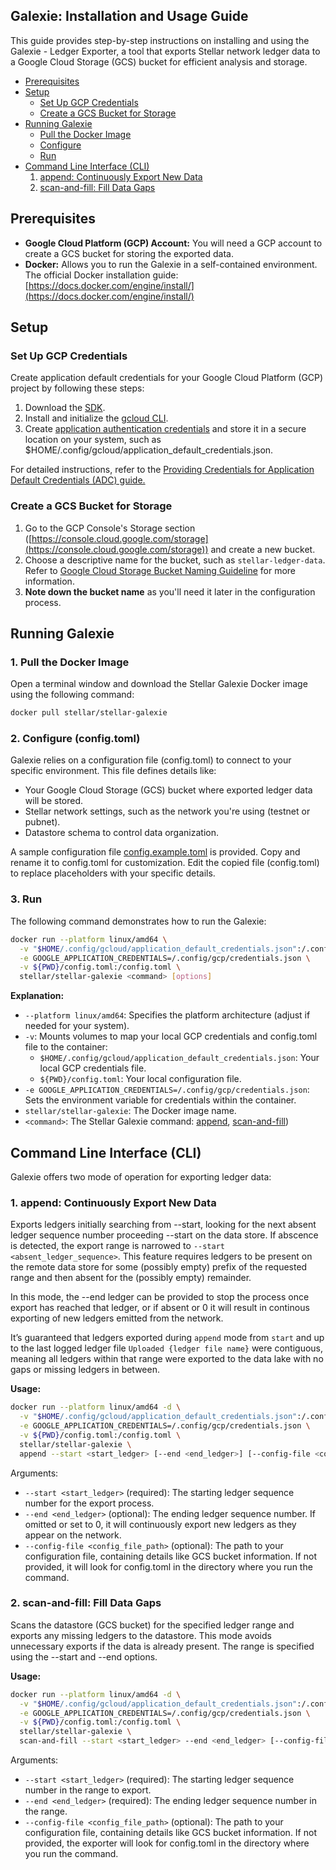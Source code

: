## Galexie: Installation and Usage Guide

This guide provides step-by-step instructions on installing and using the Galexie - Ledger Exporter, a tool that exports Stellar network ledger data to a Google Cloud Storage (GCS) bucket for efficient analysis and storage.

* [Prerequisites](#prerequisites)
* [Setup](#setup)
  * [Set Up GCP Credentials](#set-up-gcp-credentials)
  * [Create a GCS Bucket for Storage](#create-a-gcs-bucket-for-storage)
* [Running Galexie](#running-galexie)
  * [Pull the Docker Image](#1-pull-the-docker-image)
  * [Configure](#2-configure-configtoml)
  * [Run](#3-run)
* [Command Line Interface (CLI)](#command-line-interface-cli)
  1. [append: Continuously Export New Data](#1-append-continuously-export-new-data)
  2. [scan-and-fill: Fill Data Gaps](#2-scan-and-fill-fill-data-gaps)

## Prerequisites

* **Google Cloud Platform (GCP) Account:**  You will need a GCP account to create a GCS bucket for storing the exported data.
* **Docker:** Allows you to run the Galexie in a self-contained environment. The official Docker installation guide: [https://docs.docker.com/engine/install/](https://docs.docker.com/engine/install/)

## Setup

### Set Up GCP Credentials

Create application default credentials for your Google Cloud Platform (GCP) project by following these steps:
1. Download the [SDK](https://cloud.google.com/sdk/docs/install).
2. Install and initialize the [gcloud CLI](https://cloud.google.com/sdk/docs/initializing).
3. Create [application authentication credentials](https://cloud.google.com/docs/authentication/provide-credentials-adc#google-idp) and store it in a secure location on your system, such as $HOME/.config/gcloud/application_default_credentials.json.

For detailed instructions, refer to the [Providing Credentials for Application Default Credentials (ADC) guide.](https://cloud.google.com/docs/authentication/provide-credentials-adc)

### Create a GCS Bucket for Storage

1. Go to the GCP Console's Storage section ([https://console.cloud.google.com/storage](https://console.cloud.google.com/storage)) and create a new bucket.
2. Choose a descriptive name for the bucket, such as `stellar-ledger-data`. Refer to [Google Cloud Storage Bucket Naming Guideline](https://cloud.google.com/storage/docs/buckets#naming) for more information.
3. **Note down the bucket name** as you'll need it later in the configuration process.


## Running Galexie

### 1. Pull the Docker Image

Open a terminal window and download the Stellar Galexie Docker image using the following command:

```bash
docker pull stellar/stellar-galexie
```

### 2. Configure (config.toml)
Galexie relies on a configuration file (config.toml) to connect to your specific environment. This file defines details like:
- Your Google Cloud Storage (GCS) bucket where exported ledger data will be stored.
- Stellar network settings, such as the network you're using (testnet or pubnet).
- Datastore schema to control data organization.

A sample configuration file [config.example.toml](config.example.toml) is provided. Copy and rename it to config.toml for customization. Edit the copied file (config.toml) to replace placeholders with your specific details.

### 3. Run

The following command demonstrates how to run the Galexie:

```bash
docker run --platform linux/amd64 \
  -v "$HOME/.config/gcloud/application_default_credentials.json":/.config/gcp/credentials.json:ro \
  -e GOOGLE_APPLICATION_CREDENTIALS=/.config/gcp/credentials.json \
  -v ${PWD}/config.toml:/config.toml \
  stellar/stellar-galexie <command> [options]
```

**Explanation:**

* `--platform linux/amd64`: Specifies the platform architecture (adjust if needed for your system).
* `-v`: Mounts volumes to map your local GCP credentials and config.toml file to the container:
  * `$HOME/.config/gcloud/application_default_credentials.json`: Your local GCP credentials file.
  * `${PWD}/config.toml`: Your local configuration file.
* `-e GOOGLE_APPLICATION_CREDENTIALS=/.config/gcp/credentials.json`: Sets the environment variable for credentials within the container.
* `stellar/stellar-galexie`: The Docker image name.
* `<command>`: The Stellar Galexie command: [append](#1-append-continuously-export-new-data), [scan-and-fill](#2-scan-and-fill-fill-data-gaps))

## Command Line Interface (CLI)

Galexie offers two mode of operation for exporting ledger data:

### 1. append: Continuously Export New Data


Exports ledgers initially searching from --start, looking for the next absent ledger sequence number proceeding --start on the data store. If abscence is detected, the export range is narrowed to `--start <absent_ledger_sequence>`. 
This feature requires ledgers to be present on the remote data store for some (possibly empty) prefix of the requested range and then absent for the (possibly empty) remainder. 

In this mode, the --end ledger can be provided to stop the process once export has reached that ledger, or if absent or 0 it will result in continous exporting of new ledgers emitted from the network. 

It’s guaranteed that ledgers exported during `append` mode from `start` and up to the last logged ledger file `Uploaded {ledger file name}` were contiguous, meaning all ledgers within that range were exported to the data lake with no gaps or missing ledgers in between.


**Usage:**

```bash
docker run --platform linux/amd64 -d \
  -v "$HOME/.config/gcloud/application_default_credentials.json":/.config/gcp/credentials.json:ro \
  -e GOOGLE_APPLICATION_CREDENTIALS=/.config/gcp/credentials.json \
  -v ${PWD}/config.toml:/config.toml \
  stellar/stellar-galexie \
  append --start <start_ledger> [--end <end_ledger>] [--config-file <config_file>]
```

Arguments:
- `--start <start_ledger>` (required): The starting ledger sequence number for the export process.
- `--end <end_ledger>` (optional): The ending ledger sequence number. If omitted or set to 0, it will continuously export new ledgers as they appear on the network.
- `--config-file <config_file_path>` (optional): The path to your configuration file, containing details like GCS bucket information. If not provided, it will look for config.toml in the directory where you run the command.

### 2. scan-and-fill: Fill Data Gaps

Scans the datastore (GCS bucket) for the specified ledger range and exports any missing ledgers to the datastore. This mode avoids unnecessary exports if the data is already present. The range is specified using the --start and --end options.

**Usage:**

```bash
docker run --platform linux/amd64 -d \
  -v "$HOME/.config/gcloud/application_default_credentials.json":/.config/gcp/credentials.json:ro \
  -e GOOGLE_APPLICATION_CREDENTIALS=/.config/gcp/credentials.json \
  -v ${PWD}/config.toml:/config.toml \
  stellar/stellar-galexie \
  scan-and-fill --start <start_ledger> --end <end_ledger> [--config-file <config_file>]
```

Arguments:
- `--start <start_ledger>` (required): The starting ledger sequence number in the range to export.
- `--end <end_ledger>` (required): The ending ledger sequence number in the range.
- `--config-file <config_file_path>` (optional): The path to your configuration file, containing details like GCS bucket information. If not provided, the exporter will look for config.toml in the directory where you run the command.
